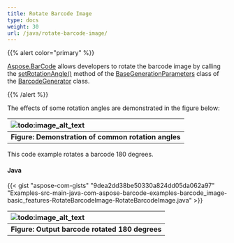 ```yaml
---
title: Rotate Barcode Image
type: docs
weight: 30
url: /java/rotate-barcode-image/
---
```


{{% alert color="primary" %}} 

[Aspose.BarCode](https://apireference.aspose.com/java/barcode/) allows developers to rotate the barcode image by calling the [setRotationAngle()](https://apireference.aspose.com/java/barcode/com.aspose.barcode.generation/BaseGenerationParameters#setRotationAngle-float-) method of the [BaseGenerationParameters](https://apireference.aspose.com/java/barcode/com.aspose.barcode.generation/BaseGenerationParameters) class of the [BarcodeGenerator](https://apireference.aspose.com/java/barcode/com.aspose.barcode.generation/BarcodeGenerator) class.

{{% /alert %}} 

The effects of some rotation angles are demonstrated in the figure below:

|![todo:image_alt_text](http://i.imgur.com/DkrPe6j.jpg)|
| :- |
|**Figure: Demonstration of common rotation angles**|
This code example rotates a barcode 180 degrees.
#### **Java**
{{< gist "aspose-com-gists" "9dea2dd38be50330a824dd05da062a97" "Examples-src-main-java-com-aspose-barcode-examples-barcode_image-basic_features-RotateBarcodeImage-RotateBarcodeImage.java" >}}

|![todo:image_alt_text](http://i.imgur.com/otdHWEz.jpg)|
| :- |
|**Figure: Output barcode rotated 180 degrees**|


